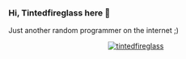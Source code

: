 ### Hi, Tintedfireglass here 👋

Just another random programmer on the internet ;)



<p align="center">
<a href="https://github.com/tintedfireglass"><img title="tintedfireglass" src="https://github-readme-stats.vercel.app/api/top-langs/?username=Tintedfireglass&layout=compact"></a>
</p>

